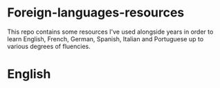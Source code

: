 # Foreign-languages-resources

This repo contains some resources I've used alongside years in order to learn English, French, German, Spanish, Italian and Portuguese up to various degrees of fluencies.

# English
